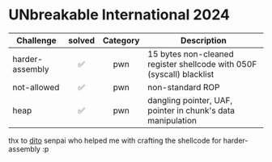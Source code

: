 # UNbreakable International 2024

| Challenge | solved | Category | Description | 
| --- | :---: | :---: | --- |
| harder-assembly | ✅ | pwn | 15 bytes non-cleaned register shellcode with 050F (syscall) blacklist |
| not-allowed | ✅ | pwn | non-standard ROP |
| heap | ✅ | pwn | dangling pointer, UAF, pointer in chunk's data manipulation |

thx to [dito]() senpai who helped me with crafting the shellcode for harder-assembly :p
